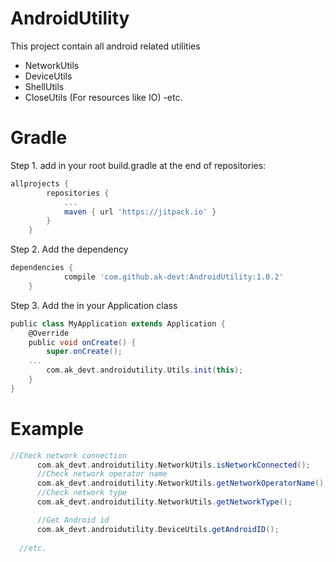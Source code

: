 # AndroidUtility
This project contain all android related utilities
- NetworkUtils 
- DeviceUtils
- ShellUtils
- CloseUtils (For resources like IO)
-etc.

# Gradle
Step 1. add in your root build.gradle at the end of repositories:
```groovy
allprojects {
		repositories {
			...
			maven { url 'https://jitpack.io' }
		}
	}
  ```
Step 2. Add the dependency
```groovy
dependencies {
	        compile 'com.github.ak-devt:AndroidUtility:1.0.2'
	}
  ```
Step 3. Add the in your Application class
```groovy
public class MyApplication extends Application {
    @Override
    public void onCreate() {
        super.onCreate();
	...
        com.ak_devt.androidutility.Utils.init(this);
    }
}
  ```
  # Example
  ```groovy
  //Check network connection
        com.ak_devt.androidutility.NetworkUtils.isNetworkConnected();
        //Check network operator name
        com.ak_devt.androidutility.NetworkUtils.getNetworkOperatorName();
        //Check network type
        com.ak_devt.androidutility.NetworkUtils.getNetworkType();

        //Get Android id
        com.ak_devt.androidutility.DeviceUtils.getAndroidID();
	
	//etc.
  ```
